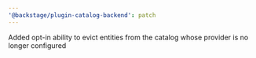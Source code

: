 ```yaml
---
'@backstage/plugin-catalog-backend': patch
---
```


Added opt-in ability to evict entities from the catalog whose provider is no longer configured
